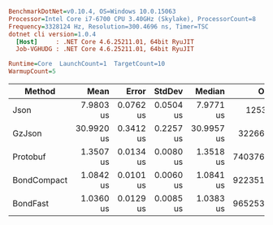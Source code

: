 ``` ini

BenchmarkDotNet=v0.10.4, OS=Windows 10.0.15063
Processor=Intel Core i7-6700 CPU 3.40GHz (Skylake), ProcessorCount=8
Frequency=3328124 Hz, Resolution=300.4696 ns, Timer=TSC
dotnet cli version=1.0.4
  [Host]     : .NET Core 4.6.25211.01, 64bit RyuJIT
  Job-VGHUDG : .NET Core 4.6.25211.01, 64bit RyuJIT

Runtime=Core  LaunchCount=1  TargetCount=10  
WarmupCount=5  

```
 |      Method |       Mean |     Error |    StdDev |     Median |      Op/s | Scaled | ScaledSD | Rank | Size |  Gen 0 | Allocated |
 |------------ |-----------:|----------:|----------:|-----------:|----------:|-------:|---------:|-----:|-----:|-------:|----------:|
 |        Json |  7.9803 us | 0.0762 us | 0.0504 us |  7.9771 us |    125309 |   5.91 |     0.05 |    4 | 665b | 1.4404 |      0 GB |
 |      GzJson | 30.9920 us | 0.3412 us | 0.2257 us | 30.9957 us |  32266.36 |  22.95 |     0.20 |    5 | 438b | 2.6489 |      0 GB |
 |    Protobuf |  1.3507 us | 0.0134 us | 0.0080 us |  1.3518 us | 740376.17 |   1.00 |     0.00 |    3 | 466b | 0.1205 |      0 GB |
 | BondCompact |  1.0842 us | 0.0101 us | 0.0060 us |  1.0841 us | 922351.37 |   0.80 |     0.01 |    2 | 459b | 0.1041 |      0 GB |
 |    BondFast |  1.0360 us | 0.0129 us | 0.0085 us |  1.0383 us | 965253.46 |   0.77 |     0.01 |    1 | 467b | 0.0889 |      0 GB |
